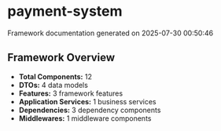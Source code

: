 # payment-system

Framework documentation generated on 2025-07-30 00:50:46

## Framework Overview

- **Total Components:** 12
- **DTOs:** 4 data models
- **Features:** 3 framework features
- **Application Services:** 1 business services
- **Dependencies:** 3 dependency components
- **Middlewares:** 1 middleware components